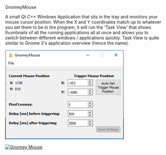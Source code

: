 GnomeyMouse

A small Qt C++ Windows Application that sits in the tray and monitors your mouse cursor position.  When the X and Y coordinates match up to whatever you set them to be in the program, it will run the 'Task View' that shows thumbnails of all the running applications all at once and allows you to switch between different windows / applications quickly.  Task View is quite similar to Gnome 3's application overview (hence the name).


![Gnomey Mouse](https://github.com/AdvancedNewbie/GnomeyMouse/raw/master/screenshots/Screenshot_MainWindow.png)

[![Gnomey Mouse](http://img.youtube.com/vi/AaXnt9rU4vs/0.jpg)](http://www.youtube.com/watch?v=AaXnt9rU4vs "GnomeyMouse")
